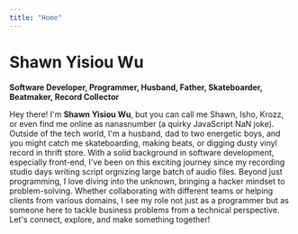 ```yaml
---
title: "Home"
---
```


# Shawn Yisiou Wu
**Software Developer, Programmer, Husband, Father, Skateboarder, Beatmaker, Record Collector**

Hey there! I'm **Shawn Yisiou Wu**, but you can call me Shawn, Isho, Krozz, or even find me online as nanasnumber (a quirky JavaScript NaN joke). Outside of the tech world, I'm a husband, dad to two energetic boys, and you might catch me skateboarding, making beats, or digging dusty vinyl record in thrift store. With a solid background in software development, especially front-end, I've been on this exciting journey since my recording studio days writing script orgnizing large batch of audio files. Beyond just programming, I love diving into the unknown, bringing a hacker mindset to problem-solving. Whether collaborating with different teams or helping clients from various domains, I see my role not just as a programmer but as someone here to tackle business problems from a technical perspective. Let's connect, explore, and make something together!
